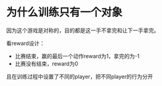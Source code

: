 # 为什么训练只有一个对象
因为这个游戏是对称的，目的都是这一手不拿完和让下一手拿完。

看reward设计：
- 比赛结束，赢的最后一个动作reward为1，拿完的为-1
- 比赛没有结束，reward为0

且在训练过程中设置了不同的player，把不同player的行为分开